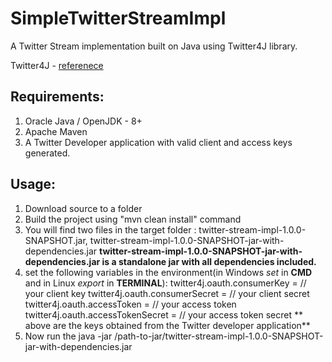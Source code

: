 # SimpleTwitterStreamImpl
A Twitter Stream implementation built on Java using Twitter4J library.

Twitter4J - [referenece](http://twitter4j.org/en/)

## Requirements: 

1) Oracle Java / OpenJDK - 8+
2) Apache Maven
3) A Twitter Developer application with valid client and access keys generated.

## Usage: 

1) Download source to a folder
2) Build the project using "mvn clean install" command
3) You will find two files in the target folder : twitter-stream-impl-1.0.0-SNAPSHOT.jar, twitter-stream-impl-1.0.0-SNAPSHOT-jar-with-dependencies.jar
  **twitter-stream-impl-1.0.0-SNAPSHOT-jar-with-dependencies.jar is a standalone jar with all dependencies included.**
4) set the following variables in the environment(in Windows *set* in **CMD** and in Linux *export* in  **TERMINAL**):
  twitter4j.oauth.consumerKey = // your client key
  twitter4j.oauth.consumerSecret = // your client secret
  twitter4j.oauth.accessToken = // your access token
  twitter4j.oauth.accessTokenSecret = // your access token secret
  ** above are the keys obtained from the Twitter developer application**
5) Now run the java -jar /path-to-jar/twitter-stream-impl-1.0.0-SNAPSHOT-jar-with-dependencies.jar
